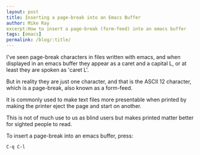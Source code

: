 ```yaml
---
layout: post
title: Inserting a page-break into an Emacs Buffer
author: Mike Ray
excerpt:How to insert a page-break (form-feed) into an emacs buffer
tags: [emacs]
permalink: /blog/:title/
---
```



I've seen page-break characters in files written with emacs, and when displayed in an emacs buffer they appear as a caret and a capital L, or at least they are spoken as 'caret L'.

But in reality they are just one character, and that is the ASCII 12 character, which is a page-break, also known as a form-feed.

It is commonly used to make text files more presentable when printed by making the printer eject the page and start on another.

This is not of much use to us as blind users but makes printed matter better for sighted people to read.

To insert a page-break into an emacs buffer, press:

	C-q C-l


